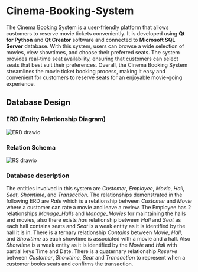# Cinema-Booking-System

The Cinema Booking System is a user-friendly platform that allows customers to reserve movie tickets conveniently. 
It is developed using **Qt for Python** and **Qt Creator** software and connected to **Microsoft SQL Server** database.
With this system, users can browse a wide selection of movies, view showtimes, and choose their preferred seats. 
The system provides real-time seat availability, ensuring that customers can select seats that best suit their preferences. 
Overall, the Cinema Booking System streamlines the movie ticket booking process, making it easy and convenient for customers to reserve seats for an enjoyable movie-going experience. 

## Database Design

### ERD (Entity Relationship Diagram)

![ERD drawio](https://github.com/abohoss/Cinema-Booking-System/assets/84968875/ba1b1f80-fc1e-457a-a8f8-de72e45f101e)

### Relation Schema

![RS drawio](https://github.com/abohoss/Cinema-Booking-System/assets/84968875/4779b98c-6bf5-48aa-b95e-ffd7e8e0a042)

### Database description

The entities involved in this system are *Customer*, *Employee*, *Movie*, *Hall*, *Seat*, *Showtime*, and *Transaction*. 
The relationships demonstrated in the following ERD are *Rate* which is a relationship between *Customer* and *Movie* where a customer can rate a movie and leave a review. 
The Employee has 2 relationships *Manage_Halls* and *Manage_Movies* for maintaining the halls and movies, also there exists *has* relationship between *Hall* and *Seat* as each hall contains seats and *Seat* is a weak entity as it is identified by the hall it is in. 
There is a ternary relationship *Contains* between *Movie*, *Hall*, and *Showtime* as each showtime is associated with a movie and a hall. 
Also *Showtime* is a weak entity as it is identified by the *Movie* and *Hall* with partial keys Time and Date. 
There is a quaternary relationship *Reserve* between *Customer*, *Showtime*, *Seat* and *Transaction* to represent when a customer books seats and confirms the transaction.
